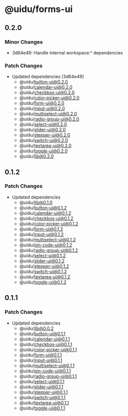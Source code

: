 # @uidu/forms-ui

## 0.2.0

### Minor Changes

- 3d64e49: Handle internal workspace:^ dependencies

### Patch Changes

- Updated dependencies [3d64e49]
  - @uidu/button-ui@0.2.0
  - @uidu/calendar-ui@0.2.0
  - @uidu/checkbox-ui@0.2.0
  - @uidu/color-picker-ui@0.2.0
  - @uidu/form-ui@0.2.0
  - @uidu/input-ui@0.2.0
  - @uidu/multiselect-ui@0.2.0
  - @uidu/radio-group-ui@0.2.0
  - @uidu/select-ui@0.2.0
  - @uidu/slider-ui@0.2.0
  - @uidu/stepper-ui@0.2.0
  - @uidu/switch-ui@0.2.0
  - @uidu/textarea-ui@0.2.0
  - @uidu/toggle-ui@0.2.0
  - @uidu/lib@0.2.0

## 0.1.2

### Patch Changes

- Updated dependencies
  - @uidu/lib@0.1.0
  - @uidu/button-ui@0.1.2
  - @uidu/calendar-ui@0.1.2
  - @uidu/checkbox-ui@0.1.2
  - @uidu/color-picker-ui@0.1.2
  - @uidu/form-ui@0.1.2
  - @uidu/input-ui@0.1.2
  - @uidu/multiselect-ui@0.1.2
  - @uidu/pin-code-ui@0.1.2
  - @uidu/radio-group-ui@0.1.2
  - @uidu/select-ui@0.1.2
  - @uidu/slider-ui@0.1.2
  - @uidu/stepper-ui@0.1.2
  - @uidu/switch-ui@0.1.2
  - @uidu/textarea-ui@0.1.2
  - @uidu/toggle-ui@0.1.2

## 0.1.1

### Patch Changes

- Updated dependencies
  - @uidu/lib@0.0.2
  - @uidu/button-ui@0.1.1
  - @uidu/calendar-ui@0.1.1
  - @uidu/checkbox-ui@0.1.1
  - @uidu/color-picker-ui@0.1.1
  - @uidu/form-ui@0.1.1
  - @uidu/input-ui@0.1.1
  - @uidu/multiselect-ui@0.1.1
  - @uidu/pin-code-ui@0.1.1
  - @uidu/radio-group-ui@0.1.1
  - @uidu/select-ui@0.1.1
  - @uidu/slider-ui@0.1.1
  - @uidu/stepper-ui@0.1.1
  - @uidu/switch-ui@0.1.1
  - @uidu/textarea-ui@0.1.1
  - @uidu/toggle-ui@0.1.1

